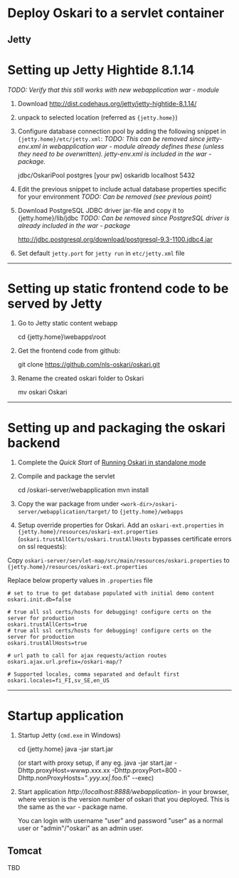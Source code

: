 # Deploy Oskari to a servlet container

## Jetty

# Setting up Jetty Hightide 8.1.14
*TODO: Verify that this still works with new webapplication war - module*

1) Download http://dist.codehaus.org/jetty/jetty-hightide-8.1.14/

2) unpack to selected location (referred as `{jetty.home}`)

3) Configure database connection pool by adding the following snippet in `{jetty.home}/etc/jetty.xml`:
*TODO: This can be removed since jetty-env.xml in webapplication war - module already defines these (unless they need to be overwritten). jetty-env.xml is included in the war - package.*

    <New id="OskariPool" class="org.eclipse.jetty.plus.jndi.Resource">
       <Arg></Arg>
       <Arg>jdbc/OskariPool</Arg>
       <Arg>
          <New class="org.postgresql.ds.PGSimpleDataSource">
             <Set name="User">postgres</Set>
             <Set name="Password">[your pw]</Set>
             <Set name="DatabaseName">oskaridb</Set>
             <Set name="ServerName">localhost</Set>
             <Set name="PortNumber">5432</Set>
          </New>
       </Arg>
    </New>

4) Edit the previous snippet to include actual database properties specific for your environment
*TODO: Can be removed (see previous point)*

5) Download PostgreSQL JDBC driver jar-file and copy it to {jetty.home}/lib/jdbc
*TODO: Can be removed since PostgreSQL driver is already included in the war - package*

    http://jdbc.postgresql.org/download/postgresql-9.3-1100.jdbc4.jar

6) Set default `jetty.port` for `jetty run` in `etc/jetty.xml` file

     <Call name="addConnector">
      <Arg>
          <New class="org.eclipse.jetty.server.nio.SelectChannelConnector">
            <Set name="host"><Property name="jetty.host" /></Set>
            <Set name="port"><Property name="jetty.port" default="8888"/></Set>



---------------------------------------------

# Setting up static frontend code to be served by Jetty

1) Go to Jetty static content webapp

    cd {jetty.home}\webapps\root

2) Get the frontend code from github:

    git clone https://github.com/nls-oskari/oskari.git

3) Rename the created oskari folder to Oskari

    mv oskari Oskari

---------------------------------------------

# Setting up and packaging the oskari backend

1) Complete the *Quick Start* of [Running Oskari in standalone mode](/documentation/backend/standalonebackend)

2) Compile and package the servlet

    cd <work-dir>/oskari-server/webapplication
    mvn install

3) Copy the war package from under `<work-dir>/oskari-server/webapplication/target/` to `{jetty.home}/webapps`

4) Setup override properties for Oskari. Add an `oskari-ext.properties` in `{jetty.home}/resources/oskari-ext.properties` (`oskari.trustAllCerts/oskari.trustAllHosts` bypasses certificate errors on ssl requests):

Copy `oskari-server/servlet-map/src/main/resources/oskari.properties` to `{jetty.home}/resources/oskari-ext.properties`

Replace below property values in `.properties` file

    # set to true to get database populated with initial demo content
    oskari.init.db=false

    # true all ssl certs/hosts for debugging! configure certs on the server for production
    oskari.trustAllCerts=true
    # true all ssl certs/hosts for debugging! configure certs on the server for production
    oskari.trustAllHosts=true

    # url path to call for ajax requests/action routes
    oskari.ajax.url.prefix=/oskari-map/?

    # Supported locales, comma separated and default first
    oskari.locales=fi_FI,sv_SE,en_US

-------------------------------------------

# Startup application

1) Startup Jetty  (`cmd.exe` in Windows)

    cd {jetty.home}
    java -jar start.jar

   (or start with proxy setup, if any  eg. java -jar start.jar -Dhttp.proxyHost=wwwp.xxx.xx -Dhttp.proxyPort=800 -Dhttp.nonProxyHosts="*.yyy.xx|*.foo.fi" --exec)

2) Start application
   *http://localhost:8888/webapplication-<version>* in your browser, where version is the version number of oskari that you deployed. This is the same as the `war` - package name.

   You can login with username "user" and password "user" as a normal user or "admin"/"oskari" as an admin user.

## Tomcat
TBD
